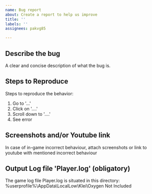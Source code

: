 ```yaml
---
name: Bug report
about: Create a report to help us improve
title: ''
labels: ''
assignees: pakvg85

---
```


## Describe the bug
A clear and concise description of what the bug is.

## Steps to Reproduce
Steps to reproduce the behavior:
1. Go to '...'
2. Click on '....'
3. Scroll down to '....'
4. See error

## Screenshots and/or Youtube link
In case of in-game incorrect behaviour, attach screenshots or link to youtube with mentioned incorrect behaviour

## Output Log file 'Player.log' (obligatory)
The game log file Player.log is situated in this directory: %userprofile%\AppData\LocalLow\Klei\Oxygen Not Included
